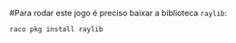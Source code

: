 #Para rodar este jogo é preciso baixar a biblioteca  `raylib`:

```shell
raco pkg install raylib
```

